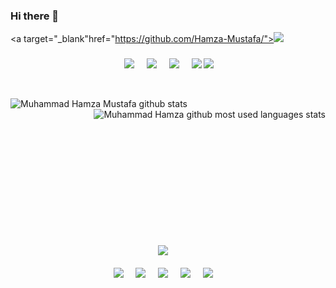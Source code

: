 ### Hi there 👋

  <a target="_blank"href="https://github.com/Hamza-Mustafa/"><img src="https://img.shields.io/badge/Hamza %20Mustafa-Welcomes%20You-007afb?style=for-the-badge&logo=github&labelColor=2ea043&logoColor=FFFFFF&color=f0fff0" /></a>
### 

<p align="center">&nbsp;&nbsp;&nbsp;&nbsp;
   <a target="_blank"href="https://github.com/Hamza-Mustafa/"><img src="https://img.shields.io/badge/iOS-000000?style=for-the-badge&logo=ios&logoColor=white" /></a>&nbsp;&nbsp;&nbsp;&nbsp;
  <a target="_blank"href="https://www.linkedin.com/in/hamza-mustafa786/"><img src="https://img.shields.io/badge/linkedin-%230077B5.svg?&style=for-the-badge&logo=linkedin&logoColor=white" /></a>&nbsp;&nbsp;&nbsp;&nbsp;
<a href="mailto:mhamzamustafa7@gmail.com?subject=Hello%20MuhammadHamza,%20From%20Github"><img src="https://img.shields.io/badge/gmail-%23D14836.svg?&style=for-the-badge&logo=gmail&logoColor=white" /></a>&nbsp;&nbsp;&nbsp;&nbsp;
   <a target="_blank"href="https://www.youtube.com/c/AppShap/"><img src="https://img.shields.io/badge/YouTube-FF0000?style=for-the-badge&logo=youtube&logoColor=white" /></a>
  <a target="_blank"href="https://www.youtube.com/c/BoysOnTheStreet"><img src="https://img.shields.io/badge/YouTube-FF0000?style=for-the-badge&logo=youtube&logoColor=white" /></a>&nbsp;&nbsp;&nbsp;&nbsp;
</p>
<br>
<p>
   <img align="left" src="https://github-readme-stats.vercel.app/api?username=Hamza-Mustafa&theme=gotham&show_icons=true&bg_color=000000" alt="Muhammad Hamza Mustafa github stats"/>
  
   <img align="right" src="https://github-readme-stats.vercel.app/api/top-langs/?username=Hamza-Mustafa&theme=gotham&show_icons=true&bg_color=000000" alt="Muhammad Hamza github most used languages stats"/>
</p>
<br>
<br>
<br>
<br>
<br>
<br>
<br>
<br>
<br>
<br>
<br>
<br>
<br>

<p align="center">
  <img src="https://img.shields.io/badge/-SKILLS-2ea043?style=for-the-badge&logo=shikimori" />&nbsp;&nbsp;&nbsp;&nbsp;
  <br><br>
  <img src="https://img.shields.io/badge/Swift-FA7343?style=for-the-badge&logo=swift&logoColor=white"/>&nbsp;&nbsp;&nbsp;&nbsp;
  <img src="https://img.shields.io/badge/Dart-0175C2?style=for-the-badge&logo=dart&logoColor=white"/>&nbsp;&nbsp;&nbsp;&nbsp;
  <img src="https://img.shields.io/badge/firebase%20-%23039BE5.svg?&style=for-the-badge&logo=firebase"/>&nbsp;&nbsp;&nbsp;&nbsp;
  <img src="https://img.shields.io/badge/Flutter-02569B?style=for-the-badge&logo=flutter&logoColor=white"/>&nbsp;&nbsp;&nbsp;&nbsp;
  <img src="https://img.shields.io/badge/Apple-MacBook_Pro_2014-999999?style=for-the-badge&logo=apple&logoColor=white"/>&nbsp;&nbsp;&nbsp;&nbsp;
  
 
 
  
</p>
